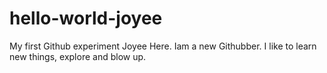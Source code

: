 # hello-world-joyee
My first Github experiment
Joyee Here. Iam a new Githubber. I like to learn new things, explore and blow up.
